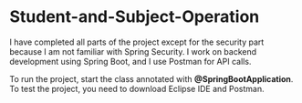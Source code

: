 # Student-and-Subject-Operation

I have completed all parts of the project except for the security part because I am not familiar with Spring Security. I work on backend development using Spring Boot, and I use Postman for API calls.

To run the project, start the class annotated with **@SpringBootApplication**.
To test the project, you need to download Eclipse IDE and Postman.

